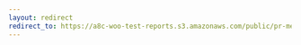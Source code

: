 ```yaml
---
layout: redirect
redirect_to: https://a8c-woo-test-reports.s3.amazonaws.com/public/pr-merge/41706/api/index.html
---
```


